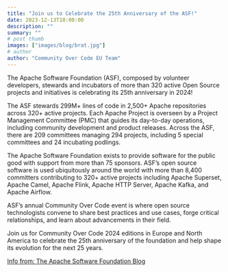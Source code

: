 ```yaml
---
title: "Join us to Celebrate the 25th Anniversary of the ASF!"
date: 2023-12-13T10:00:00
description: ""
summary: ""
# post thumb
images: ["images/blog/brat.jpg"]
# author
author: "Community Over Code EU Team"
---
```


The Apache Software Foundation (ASF), composed by volunteer developers, stewards and incubators of more than 320 active Open Source projects and initiatives is celebrating its 25th anniversary in 2024! 

The ASF stewards 299M+ lines of code in 2,500+ Apache repositories across 320+ active projects. Each Apache Project is overseen by a Project Management Committee (PMC) that guides its day-to-day operations, including community development and product releases. Across the ASF, there are 209 committees managing 294 projects, including 5 special committees and 24 incubating podlings.

The Apache Software Foundation exists to provide software for the public good with support from more than 75 sponsors. ASF’s open source software is used ubiquitously around the world with more than 8,400 committers contributing to 320+ active projects including Apache Superset, Apache Camel, Apache Flink, Apache HTTP Server, Apache Kafka, and Apache Airflow. 

ASF’s annual Community Over Code event is where open source technologists convene to share best practices and use cases, forge critical relationships, and learn about advancements in their field. 

Join us for Community Over Code 2024 editions in Europe and North America to celebrate the 25th anniversary of the foundation and help shape its evolution for the next 25 years. 

[Info from: The Apache Software Foundation Blog](https://news.apache.org/foundation/entry/apache-software-foundation-releases-annual-report-for-2023-fiscal-year)